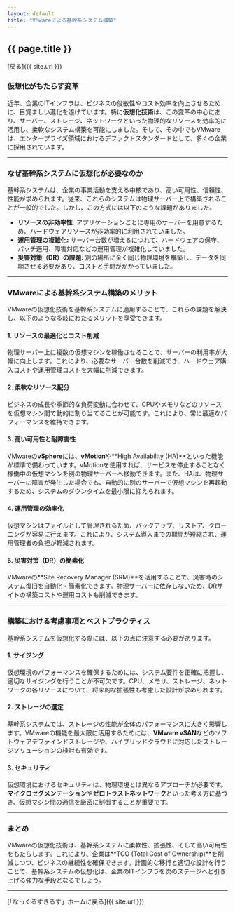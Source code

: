 ```yaml
---
layout: default 
title: "VMwareによる基幹系システム構築"
---
```


## {{ page.title }}

[戻る]({{ site.url }}) 

### 仮想化がもたらす変革

近年、企業のITインフラは、ビジネスの俊敏性やコスト効率を向上させるために、目覚ましい進化を遂げています。特に**仮想化技術**は、この変革の中心にあり、サーバー、ストレージ、ネットワークといった物理的なリソースを効率的に活用し、柔軟なシステム構築を可能にしました。そして、その中でもVMwareは、エンタープライズ領域におけるデファクトスタンダードとして、多くの企業に採用されています。

---

### なぜ基幹系システムに仮想化が必要なのか

基幹系システムは、企業の事業活動を支える中核であり、高い可用性、信頼性、性能が求められます。従来、これらのシステムは物理サーバー上で構築されることが一般的でした。しかし、この方式には以下のような課題がありました。

* **リソースの非効率性:** アプリケーションごとに専用のサーバーを用意するため、ハードウェアリソースが非効率的に利用されていました。
* **運用管理の複雑化:** サーバー台数が増えるにつれて、ハードウェアの保守、パッチ適用、障害対応などの運用管理が複雑化していました。
* **災害対策（DR）の課題:** 別の場所に全く同じ物理環境を構築し、データを同期させる必要があり、コストと手間がかかっていました。

---

### VMwareによる基幹系システム構築のメリット

VMwareの仮想化技術を基幹系システムに適用することで、これらの課題を解決し、以下のような多岐にわたるメリットを享受できます。

#### 1. リソースの最適化とコスト削減
物理サーバー上に複数の仮想マシンを稼働させることで、サーバーの利用率が大幅に向上します。これにより、必要なサーバー台数を削減でき、ハードウェア購入コストや運用管理コストを大幅に削減できます。

#### 2. 柔軟なリソース配分
ビジネスの成長や季節的な負荷変動に合わせて、CPUやメモリなどのリソースを仮想マシン間で動的に割り当てることが可能です。これにより、常に最適なパフォーマンスを維持できます。

#### 3. 高い可用性と耐障害性
VMwareの**vSphere**には、**vMotion**や**High Availability (HA)**といった機能が標準で備わっています。vMotionを使用すれば、サービスを停止することなく稼働中の仮想マシンを別の物理サーバーへ移動できます。また、HAは、物理サーバーに障害が発生した場合でも、自動的に別のサーバーで仮想マシンを再起動するため、システムのダウンタイムを最小限に抑えられます。

#### 4. 運用管理の効率化
仮想マシンはファイルとして管理されるため、バックアップ、リストア、クローニングが容易に行えます。これにより、システム導入までの期間が短縮され、運用管理者の負担が軽減されます。

#### 5. 災害対策（DR）の簡素化
VMwareの**Site Recovery Manager (SRM)**を活用することで、災害時のシステム復旧を自動化・簡素化できます。物理サーバーに依存しないため、DRサイトの構築コストや運用コストも削減できます。

---

### 構築における考慮事項とベストプラクティス

基幹系システムを仮想化する際には、以下の点に注意する必要があります。

#### 1. サイジング
仮想環境のパフォーマンスを確保するためには、システム要件を正確に把握し、適切なサイジングを行うことが不可欠です。CPU、メモリ、ストレージ、ネットワークの各リソースについて、将来的な拡張性も考慮した設計が求められます。

#### 2. ストレージの選定
基幹系システムでは、ストレージの性能が全体のパフォーマンスに大きく影響します。VMwareの機能を最大限に活用するためには、**VMware vSAN**などのソフトウェアデファインドストレージや、ハイブリッドクラウドに対応したストレージソリューションの検討も有効です。

#### 3. セキュリティ
仮想環境におけるセキュリティは、物理環境とは異なるアプローチが必要です。**マイクロセグメンテーション**や**ゼロトラストネットワーク**といった考え方に基づき、仮想マシン間の通信を厳密に制御することが重要です。

---

### まとめ

VMwareの仮想化技術は、基幹系システムに柔軟性、拡張性、そして高い可用性をもたらします。これにより、企業は**TCO (Total Cost of Ownership)**を削減しつつ、ビジネスの継続性を確保できます。計画的な移行と適切な設計を行うことで、基幹系システムの仮想化は、企業のITインフラを次のステージへと引き上げる強力な手段となるでしょう。

---


[「なっくるすきるす」ホームに戻る]({{ site.url }}) 

